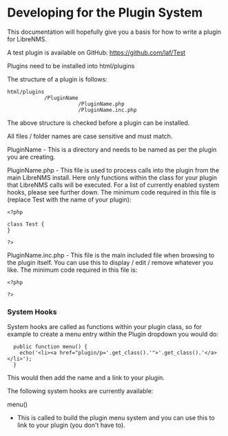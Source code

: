 # Developing for the Plugin System

This documentation will hopefully give you a basis for how to write a plugin for LibreNMS.

A test plugin is available on GitHub: https://github.com/laf/Test

Plugins need to be installed into html/plugins

The structure of a plugin is follows:

```
html/plugins
            /PluginName
                       /PluginName.php
                       /PluginName.inc.php
```

The above structure is checked before a plugin can be installed.

All files / folder names are case sensitive and must match.

PluginName - This is a directory and needs to be named as per the plugin you are creating.

PluginName.php - This file is used to process calls into the plugin from the main LibreNMS install.
                 Here only functions within the class for your plugin that LibreNMS calls will be executed.
                 For a list of currently enabled system hooks, please see further down.
                 The minimum code required in this file is (replace Test with the name of your plugin):
```
<?php

class Test {
}

?>
```

PluginName.inc.php - This file is the main included file when browsing to the plugin itself.
                     You can use this to display / edit / remove whatever you like.
                     The minimum code required in this file is:
```
<?php

?>
```

### System Hooks ###

System hooks are called as functions within your plugin class, so for example to create a menu entry within the Plugin dropdown you would do:

```
  public function menu() {
    echo('<li><a href="plugin/p='.get_class().'">'.get_class().'</a></li>');
  }
```

This would then add the name and a link to your plugin.

The following system hooks are currently available:

menu()
* This is called to build the plugin menu system and you can use this to link to your plugin (you don't have to).